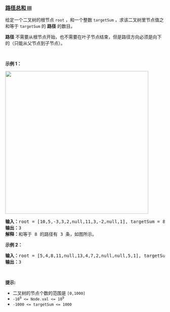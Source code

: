 ### [路径总和 III](https://leetcode-cn.com/problems/path-sum-iii)

<p>给定一个二叉树的根节点 <code>root</code> ，和一个整数 <code>targetSum</code> ，求该二叉树里节点值之和等于 <code>targetSum</code> 的 <strong>路径</strong> 的数目。</p>

<p><strong>路径</strong> 不需要从根节点开始，也不需要在叶子节点结束，但是路径方向必须是向下的（只能从父节点到子节点）。</p>

<p> </p>

<p><strong>示例 1：</strong></p>

<p><img src="https://assets.leetcode.com/uploads/2021/04/09/pathsum3-1-tree.jpg" style="width: 452px; " /></p>

<pre>
<strong>输入：</strong>root = [10,5,-3,3,2,null,11,3,-2,null,1], targetSum = 8
<strong>输出：</strong>3
<strong>解释：</strong>和等于 8 的路径有 3 条，如图所示。
</pre>

<p><strong>示例 2：</strong></p>

<pre>
<strong>输入：</strong>root = [5,4,8,11,null,13,4,7,2,null,null,5,1], targetSum = 22
<strong>输出：</strong>3
</pre>

<p> </p>

<p><strong>提示:</strong></p>

<ul>
	<li>二叉树的节点个数的范围是 <code>[0,1000]</code></li>
	<li><meta charset="UTF-8" /><code>-10<sup>9</sup> <= Node.val <= 10<sup>9</sup></code> </li>
	<li><code>-1000 <= targetSum <= 1000</code> </li>
</ul>
